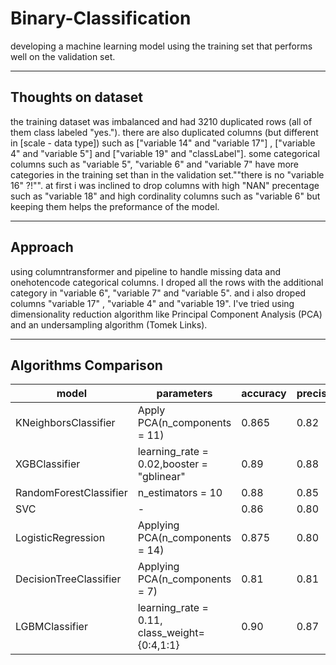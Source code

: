 # Binary-Classification
developing a machine learning model using the training set that performs well on the validation set.

----

## Thoughts on dataset

the training dataset was imbalanced and had 3210 duplicated rows (all of them class labeled "yes."). there are also duplicated columns (but different in [scale - data type]) such as ["variable 14" and "variable 17"] , ["variable 4" and "variable 5"] and ["variable 19" and "classLabel"]. some categorical columns such as "variable 5", "variable 6" and "variable 7" have more categories in the training set than in the validation set.""there is no "variable 16" ?!"". at first i was inclined to drop columns with high "NAN" precentage such as "variable 18" and high cordinality columns such as "variable 6" but keeping them helps the preformance of the model. 

----

## Approach

using columntransformer and pipeline to handle missing data and onehotencode categorical columns. I droped all the rows with the additional category in "variable 6", "variable 7" and "variable 5". and i also droped columns "variable 17" , "variable 4" and "variable 19". I've tried using dimensionality reduction algorithm like Principal Component Analysis (PCA) and an undersampling algorithm (Tomek Links).

----

## Algorithms Comparison

| model                  	| parameters                                	| accuracy 	| precision | f1_score 	|
|------------------------	|-------------------------------------------	|----------	|-------|-------------	|
| KNeighborsClassifier   	| Apply PCA(n_components = 11)              	| 0.865    	| 0.82 	| 0.85 	|
| XGBClassifier          	| learning_rate = 0.02,booster = "gblinear" 	| 0.89     	| 0.88 	| 0.88 	|
| RandomForestClassifier 	| n_estimators = 10                         	| 0.88     	| 0.85  | 0.87 	| 
| SVC                    	| -                                         	| 0.86     	| 0.80  | 0.86 	|
| LogisticRegression     	| Applying PCA(n_components = 14)           	| 0.875    	| 0.80  | 0.87	|
| DecisionTreeClassifier 	| Applying PCA(n_components = 7)            	| 0.81     	| 0.81  | 0.80 	| 
| LGBMClassifier         	| learning_rate = 0.11, class_weight={0:4,1:1}                      	| 0.90    	| 0.87  | 0.89 	| 
